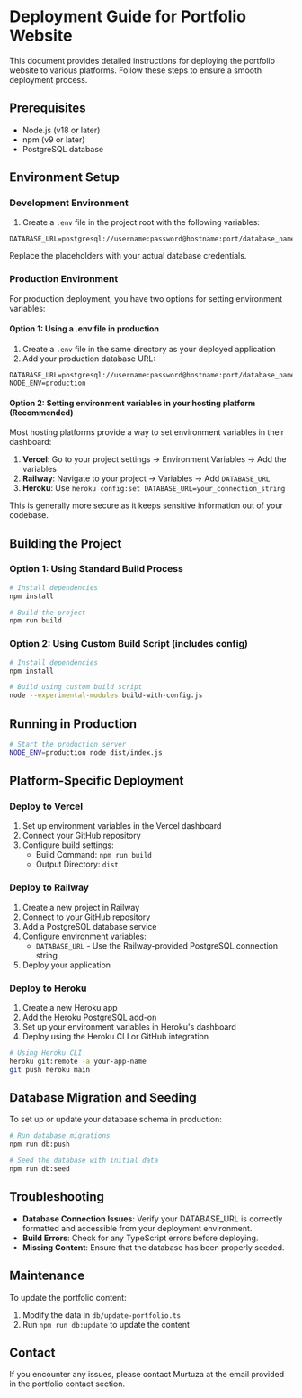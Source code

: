 # Deployment Guide for Portfolio Website

This document provides detailed instructions for deploying the portfolio website to various platforms. Follow these steps to ensure a smooth deployment process.

## Prerequisites

- Node.js (v18 or later)
- npm (v9 or later)
- PostgreSQL database

## Environment Setup

### Development Environment

1. Create a `.env` file in the project root with the following variables:

```
DATABASE_URL=postgresql://username:password@hostname:port/database_name
```

Replace the placeholders with your actual database credentials.

### Production Environment

For production deployment, you have two options for setting environment variables:

#### Option 1: Using a .env file in production

1. Create a `.env` file in the same directory as your deployed application
2. Add your production database URL:

```
DATABASE_URL=postgresql://username:password@hostname:port/database_name
NODE_ENV=production
```

#### Option 2: Setting environment variables in your hosting platform (Recommended)

Most hosting platforms provide a way to set environment variables in their dashboard:

1. **Vercel**: Go to your project settings → Environment Variables → Add the variables
2. **Railway**: Navigate to your project → Variables → Add `DATABASE_URL`
3. **Heroku**: Use `heroku config:set DATABASE_URL=your_connection_string`

This is generally more secure as it keeps sensitive information out of your codebase.

## Building the Project

### Option 1: Using Standard Build Process

```bash
# Install dependencies
npm install

# Build the project
npm run build
```

### Option 2: Using Custom Build Script (includes config)

```bash
# Install dependencies
npm install

# Build using custom build script
node --experimental-modules build-with-config.js
```

## Running in Production

```bash
# Start the production server
NODE_ENV=production node dist/index.js
```

## Platform-Specific Deployment

### Deploy to Vercel

1. Set up environment variables in the Vercel dashboard
2. Connect your GitHub repository
3. Configure build settings:
   - Build Command: `npm run build`
   - Output Directory: `dist`

### Deploy to Railway

1. Create a new project in Railway
2. Connect to your GitHub repository
3. Add a PostgreSQL database service
4. Configure environment variables:
   - `DATABASE_URL` - Use the Railway-provided PostgreSQL connection string
5. Deploy your application

### Deploy to Heroku

1. Create a new Heroku app
2. Add the Heroku PostgreSQL add-on
3. Set up your environment variables in Heroku's dashboard
4. Deploy using the Heroku CLI or GitHub integration

```bash
# Using Heroku CLI
heroku git:remote -a your-app-name
git push heroku main
```

## Database Migration and Seeding

To set up or update your database schema in production:

```bash
# Run database migrations
npm run db:push

# Seed the database with initial data
npm run db:seed
```

## Troubleshooting

- **Database Connection Issues**: Verify your DATABASE_URL is correctly formatted and accessible from your deployment environment.
- **Build Errors**: Check for any TypeScript errors before deploying.
- **Missing Content**: Ensure that the database has been properly seeded.

## Maintenance

To update the portfolio content:

1. Modify the data in `db/update-portfolio.ts`
2. Run `npm run db:update` to update the content

## Contact

If you encounter any issues, please contact Murtuza at the email provided in the portfolio contact section.
